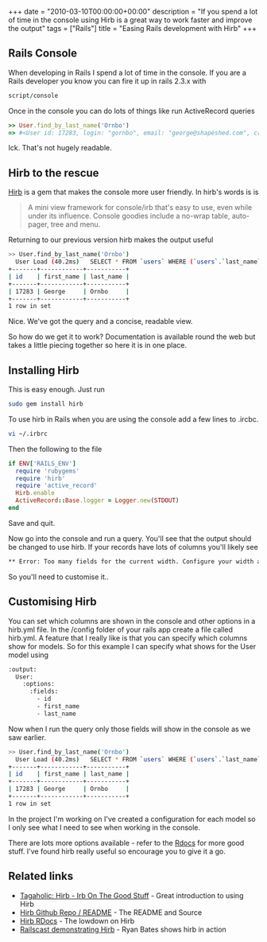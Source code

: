 +++
date = "2010-03-10T00:00:00+00:00"
description = "If you spend a lot of time in the console using Hirb is a great way to work faster and improve the output"
tags = ["Rails"]
title = "Easing Rails development with Hirb"
+++

## Rails Console

When developing in Rails I spend a lot of time in the console. If you are a
Rails developer you know you can fire it up in rails 2.3.x with

```ruby
script/console
```

Once in the console you can do lots of things like run ActiveRecord queries

```ruby
>> User.find_by_last_name('Ornbo')
=> #<User id: 17283, login: "gornbo", email: "george@shapeshed.com", crypted_password: "05b80fd4308e8590d2892aeb774bb3a993053e26357a1a8938b...", password_salt: "rDRzbrh-YmgpTTTDGhQC", persistence_token: "109b4284438cd9c0238ebf1ffc6aea8091c8ad756c345677c2d...", single_access_token: "hqP7auU76mHQkpLxhqVI", perishable_token: "pwUKq8id1PhgCOhPkxIU", login_count: 4, failed_login_count: 0, last_request_at: "2010-03-09 18:09:35", current_login_at: "2010-03-08 11:17:13", last_login_at: "2010-03-08 10:52:05", current_login_ip: "127.0.0.1", last_login_ip: "127.0.0.1", deleted: nil, created_at: "2010-03-04 12:37:38", updated_at: "2010-03-09 18:09:35", first_name: "George", last_name: "Ornbo", photo_file_name: "avatar.jpg", photo_content_type: "image/jpeg", photo_file_size: 4268, photo_updated_at: "2010-03-04 18:15:30">
```

Ick. That's not hugely readable.

## Hirb to the rescue

[Hirb][1] is a gem that makes the console more user friendly. In hirb's words is
is

> A mini view framework for console/irb that's easy to use, even while under its
> influence. Console goodies include a no-wrap table, auto-pager, tree and menu.

Returning to our previous version hirb makes the output useful

```sh
>> User.find_by_last_name('Ornbo')
  User Load (40.2ms)   SELECT * FROM `users` WHERE (`users`.`last_name` = 'Ornbo') LIMIT 1
+-------+------------+-----------+
| id    | first_name | last_name |
+-------+------------+-----------+
| 17283 | George     | Ornbo     |
+-------+------------+-----------+
1 row in set
```

Nice. We've got the query and a concise, readable view.

So how do we get it to work? Documentation is available round the web but takes
a little piecing together so here it is in one place.

## Installing Hirb

This is easy enough. Just run

```sh
sudo gem install hirb
```

To use hirb in Rails when you are using the console add a few lines to .ircbc.

```sh
vi ~/.irbrc
```

Then the following to the file

```ruby
if ENV['RAILS_ENV']
  require 'rubygems'
  require 'hirb'
  require 'active_record'
  Hirb.enable
  ActiveRecord::Base.logger = Logger.new(STDOUT)
end
```

Save and quit.

Now go into the console and run a query. You'll see that the output should be
changed to use hirb. If your records have lots of columns you'll likely see

```sh
** Error: Too many fields for the current width. Configure your width and/or fields to avoid this error. Defaulting to a vertical table. **
```

So you'll need to customise it..

## Customising Hirb

You can set which columns are shown in the console and other options in a
hirb.yml file. In the /config folder of your rails app create a file called
hirb.yml. A feature that I really like is that you can specify which columns
show for models. So for this example I can specify what shows for the User model
using

```sh
:output:
  User:
    :options:
      :fields:
        - id
        - first_name
        - last_name
```

Now when I run the query only those fields will show in the console as we saw
earlier.

```sh
>> User.find_by_last_name('Ornbo')
  User Load (40.2ms)   SELECT * FROM `users` WHERE (`users`.`last_name` = 'Ornbo') LIMIT 1
+-------+------------+-----------+
| id    | first_name | last_name |
+-------+------------+-----------+
| 17283 | George     | Ornbo     |
+-------+------------+-----------+
1 row in set
```

In the project I'm working on I've created a configuration for each model so I
only see what I need to see when working in the console.

There are lots more options available - refer to the [Rdocs][2] for more good
stuff. I've found hirb really useful so encourage you to give it a go.

## Related links

- [Tagaholic: Hirb - Irb On The Good Stuff][3] - Great introduction to using
  Hirb
- [Hirb Github Repo / README][1] - The README and Source
- [Hirb RDocs][2] - The lowdown on Hirb
- [Railscast demonstrating Hirb][4] - Ryan Bates shows hirb in action

[1]: http://github.com/cldwalker/hirb
[2]: http://tagaholic.me/hirb/doc/
[3]: http://tagaholic.me/2009/03/13/hirb-irb-on-the-good-stuff.html
[4]: http://railscasts.com/episodes/176-searchlogic
